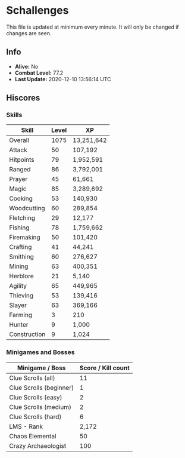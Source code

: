 # Schallenges

This file is updated at minimum every minute. It will only be changed if changes are seen.

## Info

 - **Alive:** No
 - **Combat Level:** 77.2
 - **Last Update:** 2020-12-10 13:56:14 UTC

## Hiscores

### Skills

| Skill | Level | XP |
|--|--|--|
| Overall | 1075 | 13,251,642 |
| Attack | 50 | 107,192 |
| Hitpoints | 79 | 1,952,591 |
| Ranged | 86 | 3,792,001 |
| Prayer | 45 | 61,661 |
| Magic | 85 | 3,289,692 |
| Cooking | 53 | 140,930 |
| Woodcutting | 60 | 289,854 |
| Fletching | 29 | 12,177 |
| Fishing | 78 | 1,759,662 |
| Firemaking | 50 | 101,420 |
| Crafting | 41 | 44,241 |
| Smithing | 60 | 276,627 |
| Mining | 63 | 400,351 |
| Herblore | 21 | 5,140 |
| Agility | 65 | 449,965 |
| Thieving | 53 | 139,416 |
| Slayer | 63 | 369,166 |
| Farming | 3 | 210 |
| Hunter | 9 | 1,000 |
| Construction | 9 | 1,024 |

### Minigames and Bosses

| Minigame / Boss | Score / Kill count |
|--|--|
| Clue Scrolls (all) | 11 |
| Clue Scrolls (beginner) | 1 |
| Clue Scrolls (easy) | 2 |
| Clue Scrolls (medium) | 2 |
| Clue Scrolls (hard) | 6 |
| LMS - Rank | 2,172 |
| Chaos Elemental | 50 |
| Crazy Archaeologist | 100 |
